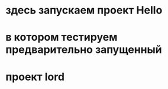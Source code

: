 #  
#  здесь запускаем проект Hello
#  в котором тестируем предварительно запущенный 
#  проект lord
